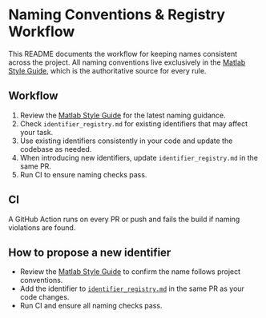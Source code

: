 # Naming Conventions & Registry Workflow

This README documents the workflow for keeping names consistent across the
project. All naming conventions live exclusively in the
[Matlab Style Guide](Matlab_Style_Guide.md), which is the authoritative source
for every rule.

## Workflow

1. Review the [Matlab Style Guide](Matlab_Style_Guide.md) for the latest naming
   guidance.
2. Check `identifier_registry.md` for existing identifiers that may affect your
   task.
3. Use existing identifiers consistently in your code and update the codebase as
   needed.
4. When introducing new identifiers, update `identifier_registry.md` in the same
   PR.
5. Run CI to ensure naming checks pass.

## CI

A GitHub Action runs on every PR or push and fails the build if naming
violations are found.

## How to propose a new identifier

- Review the [Matlab Style Guide](Matlab_Style_Guide.md) to confirm the name
  follows project conventions.
- Add the identifier to [`identifier_registry.md`](identifier_registry.md) in
  the same PR as your code changes.
- Run CI and ensure all naming checks pass.
